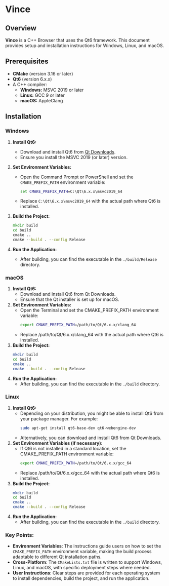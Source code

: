 # Vince

## Overview

**Vince** is a C++ Browser that uses the Qt6 framework. This document provides setup and installation instructions for Windows, Linux, and macOS.

## Prerequisites

- **CMake** (version 3.16 or later)
- **Qt6** (version 6.x.x)
- A C++ compiler:
  - **Windows:** MSVC 2019 or later
  - **Linux:** GCC 9 or later
  - **macOS:** AppleClang

## Installation

### Windows

1. **Install Qt6:**
   - Download and install Qt6 from [Qt Downloads](https://www.qt.io/download-qt-installer).
   - Ensure you install the MSVC 2019 (or later) version.

2. **Set Environment Variables:**
   - Open the Command Prompt or PowerShell and set the `CMAKE_PREFIX_PATH` environment variable:
     ```cmd
     set CMAKE_PREFIX_PATH=C:\Qt\6.x.x\msvc2019_64
     ```
   - Replace `C:\Qt\6.x.x\msvc2019_64` with the actual path where Qt6 is installed.

3. **Build the Project:**
   ```cmd
   mkdir build
   cd build
   cmake ..
   cmake --build . --config Release
4. **Run the Application:**
    - After building, you can find the executable in the `./build/Release` directory.

### macOS
1. **Install Qt6:**
    - Download and install Qt6 from Qt Downloads.
    - Ensure that the Qt installer is set up for macOS.
2. **Set Environment Variables:**
    - Open the Terminal and set the CMAKE_PREFIX_PATH environment variable:
      ```bash
      export CMAKE_PREFIX_PATH=/path/to/Qt/6.x.x/clang_64
      ```
    - Replace /path/to/Qt/6.x.x/clang_64 with the actual path where Qt6 is installed.
3. **Build the Project:**
    ```bash
    mkdir build
    cd build
    cmake ..
    cmake --build . --config Release
    ```
4. **Run the Application:**
    - After building, you can find the executable in the `./build` directory.

### Linux
1. **Install Qt6:**
    - Depending on your distribution, you might be able to install Qt6 from your package manager. For example:
      ```bash
      sudo apt-get install qt6-base-dev qt6-webengine-dev
    - Alternatively, you can download and install Qt6 from Qt Downloads.
2. **Set Environment Variables (if necessary):**
    - If Qt6 is not installed in a standard location, set the CMAKE_PREFIX_PATH environment variable:
      ```bash
      export CMAKE_PREFIX_PATH=/path/to/Qt/6.x.x/gcc_64
    - Replace /path/to/Qt/6.x.x/gcc_64 with the actual path where Qt6 is installed.
3. **Build the Project:**
    ```bash
    mkdir build
    cd build
    cmake ..
    cmake --build . --config Release
4. **Run the Application:**
    - After building, you can find the executable in the `./build` directory.
  
### Key Points:
- **Environment Variables**: The instructions guide users on how to set the `CMAKE_PREFIX_PATH` environment variable, making the build process adaptable to different Qt installation paths.
- **Cross-Platform**: The `CMakeLists.txt` file is written to support Windows, Linux, and macOS, with specific deployment steps where needed.
- **User Instructions**: Clear steps are provided for each operating system to install dependencies, build the project, and run the application.
